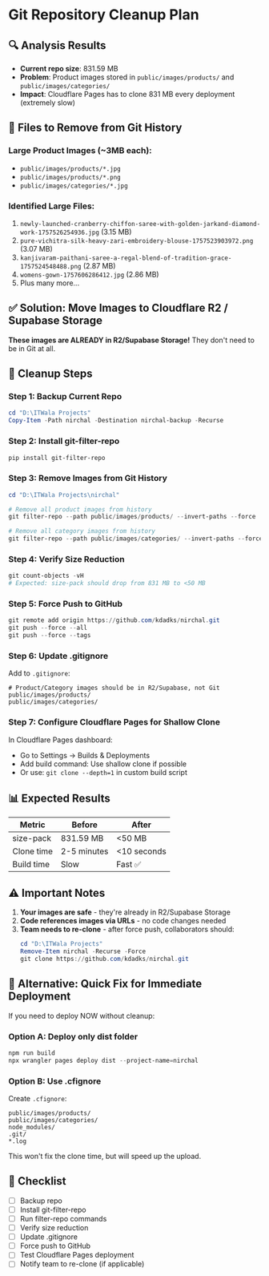 # Git Repository Cleanup Plan

## 🔍 Analysis Results
- **Current repo size**: 831.59 MB
- **Problem**: Product images stored in `public/images/products/` and `public/images/categories/`
- **Impact**: Cloudflare Pages has to clone 831 MB every deployment (extremely slow)

## 📁 Files to Remove from Git History

### Large Product Images (~3MB each):
- `public/images/products/*.jpg`
- `public/images/products/*.png`
- `public/images/categories/*.jpg`

### Identified Large Files:
1. `newly-launched-cranberry-chiffon-saree-with-golden-jarkand-diamond-work-1757526254936.jpg` (3.15 MB)
2. `pure-vichitra-silk-heavy-zari-embroidery-blouse-1757523903972.png` (3.07 MB)
3. `kanjivaram-paithani-saree-a-regal-blend-of-tradition-grace-1757524548488.png` (2.87 MB)
4. `womens-gown-1757606286412.jpg` (2.86 MB)
5. Plus many more...

## ✅ Solution: Move Images to Cloudflare R2 / Supabase Storage

**These images are ALREADY in R2/Supabase Storage!** They don't need to be in Git at all.

## 🚀 Cleanup Steps

### Step 1: Backup Current Repo
```powershell
cd "D:\ITWala Projects"
Copy-Item -Path nirchal -Destination nirchal-backup -Recurse
```

### Step 2: Install git-filter-repo
```powershell
pip install git-filter-repo
```

### Step 3: Remove Images from Git History
```powershell
cd "D:\ITWala Projects\nirchal"

# Remove all product images from history
git filter-repo --path public/images/products/ --invert-paths --force

# Remove all category images from history  
git filter-repo --path public/images/categories/ --invert-paths --force
```

### Step 4: Verify Size Reduction
```powershell
git count-objects -vH
# Expected: size-pack should drop from 831 MB to <50 MB
```

### Step 5: Force Push to GitHub
```powershell
git remote add origin https://github.com/kdadks/nirchal.git
git push --force --all
git push --force --tags
```

### Step 6: Update .gitignore
Add to `.gitignore`:
```
# Product/Category images should be in R2/Supabase, not Git
public/images/products/
public/images/categories/
```

### Step 7: Configure Cloudflare Pages for Shallow Clone
In Cloudflare Pages dashboard:
- Go to Settings → Builds & Deployments
- Add build command: Use shallow clone if possible
- Or use: `git clone --depth=1` in custom build script

## 📊 Expected Results

| Metric | Before | After |
|--------|--------|-------|
| size-pack | 831.59 MB | <50 MB |
| Clone time | 2-5 minutes | <10 seconds |
| Build time | Slow | Fast ✅ |

## ⚠️ Important Notes

1. **Your images are safe** - they're already in R2/Supabase Storage
2. **Code references images via URLs** - no code changes needed
3. **Team needs to re-clone** - after force push, collaborators should:
   ```powershell
   cd "D:\ITWala Projects"
   Remove-Item nirchal -Recurse -Force
   git clone https://github.com/kdadks/nirchal.git
   ```

## 🎯 Alternative: Quick Fix for Immediate Deployment

If you need to deploy NOW without cleanup:

### Option A: Deploy only dist folder
```powershell
npm run build
npx wrangler pages deploy dist --project-name=nirchal
```

### Option B: Use .cfignore
Create `.cfignore`:
```
public/images/products/
public/images/categories/
node_modules/
.git/
*.log
```

This won't fix the clone time, but will speed up the upload.

## 📝 Checklist

- [ ] Backup repo
- [ ] Install git-filter-repo
- [ ] Run filter-repo commands
- [ ] Verify size reduction
- [ ] Update .gitignore
- [ ] Force push to GitHub
- [ ] Test Cloudflare Pages deployment
- [ ] Notify team to re-clone (if applicable)
